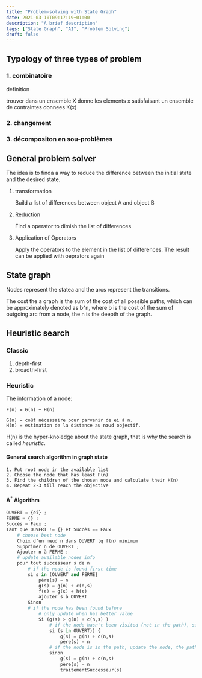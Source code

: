 ```yaml
---
title: "Problem-solving with State Graph"
date: 2021-03-10T09:17:19+01:00
description: "A brief description"
tags: ["State Graph", "AI", "Problem Solving"]
draft: false
---
```


## Typology of three types of problem
### 1. combinatoire
definition


trouver dans un ensemble X donne les elements x satisfaisant un ensemble de contraintes donnees K(x)

### 2. changement

### 3. décompositon en sou-problèmes

## General problem solver

The idea is to finda a way to reduce the difference between the initial state and the desired state.

1. transformation

    Build a list of differences between object A and object B

2. Reduction

    Find a operator to dimish the list of differences

3. Application of Operators

    Apply the operators to the element in the list of differences. The result can be applied with oeprators again

## State graph

Nodes represent the statea and the arcs represent the transitions.

The cost the a graph is the sum of the cost of all possible paths, which can be approximately denoted as b^n, where b is the cost of the sum of outgoing arc from a node, the n is the deepth of the graph.

## Heuristic search

### Classic
1. depth-first
2. broadth-first

### Heuristic
The information of a node:
```
F(n) = G(n) + H(n)

G(n) = coût nécessaire pour parvenir de ei à n. 
H(n) = estimation de la distance au nœud objectif. 
```
H(n) is the hyper-knoledge about the state graph, that is why the search is called *heuristic*.

#### General search algorithm in graph state
```
1. Put root node in the available list
2. Choose the node that has least F(n)
3. Find the children of the chosen node and calculate their H(n)
4. Repeat 2-3 till reach the objective
```

#### A<sup>*</sup> Algorithm
```python
OUVERT = {ei} ;
FERME = {} ;
Succès = Faux ;
Tant que OUVERT != {} et Succès == Faux
    # choose best node
    Choix d’un nœud n dans OUVERT tq f(n) minimum
    Supprimer n de OUVERT ;
    Ajouter n à FERME ;
    # update available nodes info
    pour tout successeur s de n
        # if the node is found first time
        si s in (OUVERT and FERME}
            père(s) = n
            g(s) = g(n) + c(n,s)
            f(s) = g(s) + h(s)
            ajouter s à OUVERT
        Sinon
        # if the node has been found before
            # only update when has better value
            Si (g(s) > g(n) + c(n,s) )
                # if the node hasn't been visited (not in the path), simply update the node
                si (s in OUVERT)) {
                    g(s) = g(n) + c(n,s)
                    père(s) = n
                # if the node is in the path, update the node, the path (by changing the parent), the available node set (treatSuccessor)
                sinon
                    g(s) = g(n) + c(n,s)
                    père(s) = n
                    traitementSuccesseur(s)
        
```